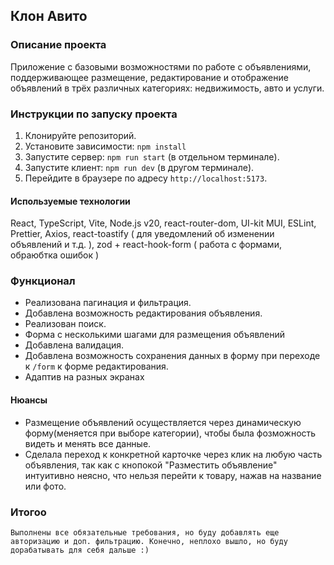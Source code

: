 ## Клон Авито 

### Описание проекта
Приложение с базовыми возможностями по работе с объявлениями, поддерживающее размещение, редактирование и отображение объявлений в трёх различных категориях: недвижимость, авто и услуги.

### Инструкции по запуску проекта
1.  Клонируйте репозиторий.
2.  Установите зависимости: `npm install`
3.  Запустите сервер: `npm run start` (в отдельном терминале).
4.  Запустите клиент: `npm run dev` (в другом терминале).
5.  Перейдите в браузере по адресу `http://localhost:5173`.

#### Используемые технологии
React, TypeScript, Vite, Node.js v20, react-router-dom, UI-kit MUI, ESLint, Prettier, Axios, react-toastify ( для уведомлений об изменении объявлений и т.д. ), zod + react-hook-form ( работа с формами, обраюбтка ошибок )

### Функционал
*   Реализована пагинация и фильтрация.
*   Добавлена возможность редактирования объявления.
*   Реализован поиск.
*   Форма с несколькими шагами для размещения объявлений
*   Добавлена валидация.
*   Добавлена возможность сохранения данных в форму при переходе к `/form` к форме редактирования.
*   Адаптив на разных экранах

#### Нюансы
*   Размещение объявлений осуществляется через динамическую форму(меняется при выборе категории), чтобы была фозможность видеть и менять все данные.
*   Сделала переход к конкретной карточке через клик на любую часть объявления, так как с кнопокой "Разместить объявление" интуитивно неясно, что нельзя перейти к товару, нажав на название или фото.

### Итогоо
    Выполнены все обязательные требования, но буду добавлять еще авторизацию и доп. фильтрацию. Конечно, неплохо вышло, но буду дорабатывать для себя дальше :)
